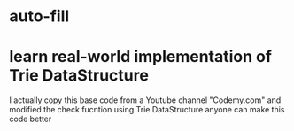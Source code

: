 # auto-fill
# learn real-world implementation of Trie DataStructure

I actually copy this base code from a Youtube channel "Codemy.com" and modified the check fucntion using Trie DataStructure
anyone can make this code better
